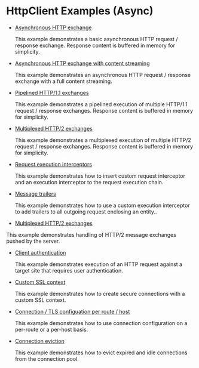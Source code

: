 <!--
    Licensed to the Apache Software Foundation (ASF) under one
    or more contributor license agreements.  See the NOTICE file
    distributed with this work for additional information
    regarding copyright ownership.  The ASF licenses this file
    to you under the Apache License, Version 2.0 (the
    "License"); you may not use this file except in compliance
    with the License.  You may obtain a copy of the License at
    
      http://www.apache.org/licenses/LICENSE-2.0
    
    Unless required by applicable law or agreed to in writing,
    software distributed under the License is distributed on an
    "AS IS" BASIS, WITHOUT WARRANTIES OR CONDITIONS OF ANY
    KIND, either express or implied.  See the License for the
    specific language governing permissions and limitations
    under the License.
-->

HttpClient Examples (Async)
===========================

- [Asynchronous HTTP exchange](https://github.com/apache/httpcomponents-client/tree/5.2.x/httpclient5/src/test/java/org/apache/hc/client5/http/examples/AsyncClientHttpExchange.java)

  This example demonstrates a basic asynchronous HTTP request / response exchange. Response content is buffered in
  memory for simplicity.

- [Asynchronous HTTP exchange with content streaming](https://github.com/apache/httpcomponents-client/tree/5.2.x/httpclient5/src/test/java/org/apache/hc/client5/http/examples/AsyncClientHttpExchangeStreaming.java)

  This example demonstrates an asynchronous HTTP request / response exchange with a full content streaming.

- [Pipelined HTTP/1.1 exchanges](https://github.com/apache/httpcomponents-client/tree/5.2.x/httpclient5/src/test/java/org/apache/hc/client5/http/examples/AsyncClientHttp1Pipelining.java)

  This example demonstrates a pipelined execution of multiple HTTP/1.1 request / response exchanges. Response content is
  buffered in memory for simplicity.

- [Multiplexed HTTP/2 exchanges](https://github.com/apache/httpcomponents-client/tree/5.2.x/httpclient5/src/test/java/org/apache/hc/client5/http/examples/AsyncClientH2Multiplexing.java)

  This example demonstrates a multiplexed execution of multiple HTTP/2 request / response exchanges. Response content is
  buffered in memory for simplicity.

- [Request execution interceptors](https://github.com/apache/httpcomponents-client/tree/5.2.x/httpclient5/src/test/java/org/apache/hc/client5/http/examples/AsyncClientInterceptors.java)

  This example demonstrates how to insert custom request interceptor and an execution interceptor to the request
  execution chain.

- [Message trailers](https://github.com/apache/httpcomponents-client/tree/5.2.x/httpclient5/src/test/java/org/apache/hc/client5/http/examples/AsyncClientMessageTrailers.java)

  This example demonstrates how to use a custom execution interceptor to add trailers to all outgoing request enclosing
  an entity..

- [Multiplexed HTTP/2 exchanges](https://github.com/apache/httpcomponents-client/tree/5.2.x/httpclient5/src/test/java/org/apache/hc/client5/http/examples/AsyncClientHttp2ServerPush.java)

This example demonstrates handling of HTTP/2 message exchanges pushed by the server.

- [Client authentication](https://github.com/apache/httpcomponents-client/tree/5.2.x/httpclient5/src/test/java/org/apache/hc/client5/http/examples/AsyncClientAuthentication.java)

  This example demonstrates execution of an HTTP request against a target site that requires user authentication.

- [Custom SSL context](https://github.com/apache/httpcomponents-client/tree/5.2.x/httpclient5/src/test/java/org/apache/hc/client5/http/examples/AsyncClientCustomSSL.java)

  This example demonstrates how to create secure connections with a custom SSL context.

- [Connection / TLS configuation per route / host](https://github.com/apache/httpcomponents-client/tree/5.2.x/httpclient5/src/test/java/org/apache/hc/client5/http/examples/AsyncClientConnectionConfig.java)

  This example demonstrates how to use connection configuration on a per-route or a per-host basis.

- [Connection eviction](https://github.com/apache/httpcomponents-client/tree/5.2.x/httpclient5/src/test/java/org/apache/hc/client5/http/examples/AsyncClientConnectionEviction.java)

  This example demonstrates how to evict expired and idle connections from the connection pool.


